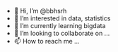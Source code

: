 - 👋 Hi, I’m @bbhsrh
- 👀 I’m interested in data, statistics
- 🌱 I’m currently learning bigdata
- 💞️ I’m looking to collaborate on ...
- 📫 How to reach me ...

<!---
bbhsrh/bbhsrh is a ✨ special ✨ repository because its `README.md` (this file) appears on your GitHub profile.
You can click the Preview link to take a look at your changes.
--->
